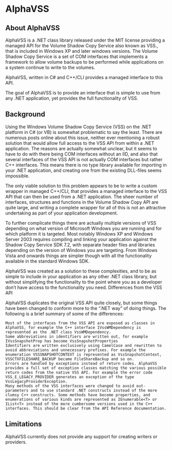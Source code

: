 AlphaVSS
========

## About AlphaVSS

AlphaVSS is a .NET class library released under the MIT license providing a managed API for the Volume Shadow Copy Service also known as VSS., that is included in Windows XP and later windows versions. The Volume Shadow Copy Service is a set of COM interfaces that implements a framework to allow volume backups to be performed while applications on a system continue to write to the volumes.

AlphaVSS, written in C# and C++/CLI provides a managed interface to this API.

The goal of AlphaVSS is to provide an interface that is simple to use from any .NET application, yet provides the full functionality of VSS.


## Background

Using the Windows Volume Shadow Copy Service (VSS) on the .NET platform in C# (or VB) is somewhat problematic to say the least. There are numerous posts online about this issue, neither ever mentioning a robust solution that would allow full access to the VSS API from within a .NET application. The reasons are actually somewhat unclear, but it seems to have to do with there being COM interfaces without an IID, and also that several interfaces of the VSS API is not actually COM interfaces but rather C++ interfaces. This means there is no type library available for importing in your .NET application, and creating one from the existing DLL-files seems impossible.

The only viable solution to this problem appears to be to write a custom wrapper in managed C++/CLI, that provides a managed interface to the VSS API that can then be used from a .NET application. The sheer number of interfaces, structures and functions in the Volume Shadow Copy API are quite large, and writing a complete wrapper for all of this is not an attractive undertaking as part of your application development.

To further complicate things there are actually multiple versions of VSS depending on what version of Microsoft Windows you are running and for which platform it is targeted. Most notably Windows XP and Windows Server 2003 requires compiling and linking your application against the Shadow Copy Service SDK 7.2, with separate header files and libraries depending on the version of Windows you are targeting. From Windows Vista and onwards things are simpler though with all the functionality available in the standard Windows SDK.

AlphaVSS was created as a solution to these complexities, and to be as simple to include in your application as any other .NET class library, but without simplifying the functionality to the point where you as a developer don’t have access to the functionality you need.
Differences from the VSS API

AlphaVSS duplicates the original VSS API quite closely, but some things have been changed to conform more to the “.NET way” of doing things. The following is a brief summary of some of the differences:

    Most of the interfaces from the VSS API are exposed as classes in AlphaVSS, for example the C++ interface IVssWMDependency is represented as the .NET class VssWMDependency.
    Some abbreviations in identifiers are written out, for example IVssSnapshotProp has become VssSnapshotProperties
    Identifiers are written exclusively using CamelCase and rewritten to avoid abbreviations and unnecessary prefixes. For example the enumeration VSSSNAPSHOTCONTEXT is represented as VssSnapshotContext, VSSCTXFILESHARE_BACKUP became FileShareBackup and so on.
    Errors are handled by exceptions instead of return codes. AlphaVSS provides a full set of exception classes matching the various possible return codes from the native VSS API. For example the error code VSS_E_LEGACY_PROVIDER generates an exception of the type VssLegacyProviderException.
    Many methods of the VSS interfaces were changed to avoid out-parameters and to use standard .NET constructs instead of the more clumsy C++ constructs. Some methods have become properties, and enumerations of various kinds are represented as IEnumerable<T> or IList<T> instead of the more cumbersome versions used in the C++ interfaces. This should be clear from the API Reference documentation. 

## Limitations

AlphaVSS currently does not provide any support for creating writers or providers.


